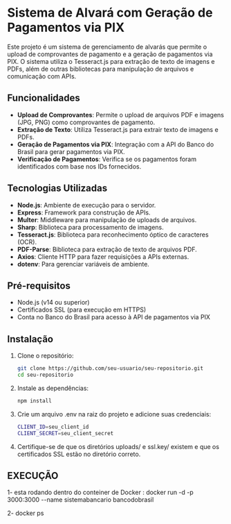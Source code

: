 # Sistema de Alvará com Geração de Pagamentos via PIX

Este projeto é um sistema de gerenciamento de alvarás que permite o upload de comprovantes de pagamento e a geração de pagamentos via PIX. O sistema utiliza o Tesseract.js para extração de texto de imagens e PDFs, além de outras bibliotecas para manipulação de arquivos e comunicação com APIs.

## Funcionalidades

- **Upload de Comprovantes**: Permite o upload de arquivos PDF e imagens (JPG, PNG) como comprovantes de pagamento.
- **Extração de Texto**: Utiliza Tesseract.js para extrair texto de imagens e PDFs.
- **Geração de Pagamentos via PIX**: Integração com a API do Banco do Brasil para gerar pagamentos via PIX.
- **Verificação de Pagamentos**: Verifica se os pagamentos foram identificados com base nos IDs fornecidos.

## Tecnologias Utilizadas

- **Node.js**: Ambiente de execução para o servidor.
- **Express**: Framework para construção de APIs.
- **Multer**: Middleware para manipulação de uploads de arquivos.
- **Sharp**: Biblioteca para processamento de imagens.
- **Tesseract.js**: Biblioteca para reconhecimento óptico de caracteres (OCR).
- **PDF-Parse**: Biblioteca para extração de texto de arquivos PDF.
- **Axios**: Cliente HTTP para fazer requisições a APIs externas.
- **dotenv**: Para gerenciar variáveis de ambiente.

## Pré-requisitos

- Node.js (v14 ou superior)
- Certificados SSL (para execução em HTTPS)
- Conta no Banco do Brasil para acesso à API de pagamentos via PIX

## Instalação

1. Clone o repositório:

   ```bash
   git clone https://github.com/seu-usuario/seu-repositorio.git
   cd seu-repositorio

   
2. Instale as dependências:
   

   ```bash
   npm install


3. Crie um arquivo .env na raiz do projeto e adicione suas credenciais:

   ```bash
   CLIENT_ID=seu_client_id
   CLIENT_SECRET=seu_client_secret

4. Certifique-se de que os diretórios uploads/ e ssl.key/ existem e que os certificados SSL estão no diretório correto.

## EXECUÇÃO

1- esta rodando dentro do conteiner de Docker : docker run -d -p 3000:3000 --name sistemabancario bancodobrasil

2- docker ps
